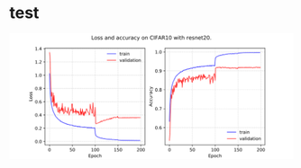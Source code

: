# test



<p align="center">
  
  <a href="https://raw.githubusercontent.com/chenyaofo/test/master/test.svg?sanitize=true">  <img src="test.svg"> </a>
</p>




